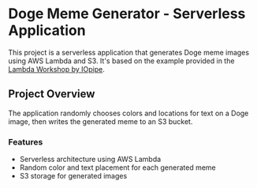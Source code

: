 # Doge Meme Generator - Serverless Application

This project is a serverless application that generates Doge meme images using AWS Lambda and S3. It's based on the example provided in the [Lambda Workshop by IOpipe](https://github.com/iopipe/lambda-workshop).

## Project Overview

The application randomly chooses colors and locations for text on a Doge image, then writes the generated meme to an S3 bucket.

### Features

- Serverless architecture using AWS Lambda
- Random color and text placement for each generated meme
- S3 storage for generated images